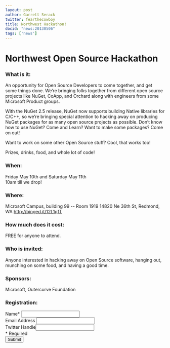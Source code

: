 ```yaml
---
layout: post
author: Garrett Serack 
twitter: fearthecowboy
title: Northwest Hackathon!
docid: "news:20130506"
tags: ['news']
---
```

# Northwest Open Source Hackathon

### What is it: 
An opportunity for Open Source Developers  to come together, and get some things done. We’re bringing folks together from different open source projects like NuGet, CoApp, and Orchard along with engineers from some Microsoft Product groups.

With the NuGet 2.5 release, NuGet now supports building Native libraries for C/C++, so we’re bringing special attention to hacking away on producing NuGet packages for as many open source projects as possible. Don’t know how to use NuGet? Come and Learn? Want to make some packages? Come on out!

Want to work on some other Open Source stuff? Cool, that works too!

Prizes, drinks, food, and whole lot of code! 

### When: 
Friday May 10th and Saturday May 11th  
10am till we drop!

### Where: 
Microsoft Campus, building 99 -- Room 1919
14820 Ne 36th St, Redmond, WA 
http://binged.it/12L1qfT 


### How much does it cost:
FREE for anyone to attend.

### Who is invited: 
Anyone interested in hacking away on Open Source software, hanging out, munching on some food, and having a good time. 

### Sponsors: 
Microsoft, Outercurve Foundation

<div class="alert-message block-message info"><H3>Registration:</H3>
	<form action="https://docs.google.com/forms/d/1xtNvf5VjrVMZz5B707tw-zQdDb8vjgd-owqvy_JaCFI/formResponse" method="POST" id="ss-form" target="_self" onsubmit="">
	Name* <input type="text" name="entry.1689291379" value="" class="ss-q-short" id="entry_1689291379" dir="auto" aria-required="true"><br/>
	Email Address <input type="text" name="entry.440303059" value="" class="ss-q-short" id="entry_440303059" dir="auto"><br/>
	Twitter Handle<input type="text" name="entry.1951817744" value="" class="ss-q-short" id="entry_1951817744" dir="auto"><br/>
	<input type="hidden" name="draftResponse" value="[]">
	<input type="hidden" name="pageHistory" value="0">
	* Required</br>
<input type="submit" name="submit" value="Submit" id="ss-submit">
</div>

